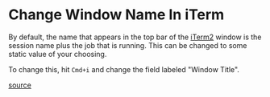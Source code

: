 # Change Window Name In iTerm

By default, the name that appears in the top bar of the
[iTerm2](https://www.iterm2.com/) window is the session name plus the job that
is running. This can be changed to some static value of your choosing.

To change this, hit `Cmd+i` and change the field labeled "Window Title".

[source](https://superuser.com/questions/419775/with-bash-iterm2-how-to-name-tabs)
